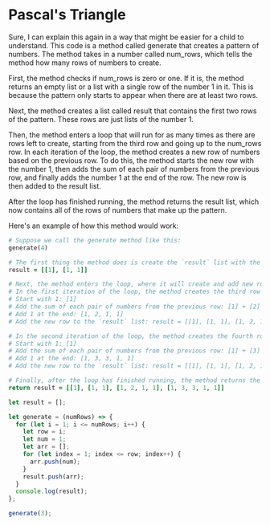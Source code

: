 # Pascal's Triangle

Sure, I can explain this again in a way that might be easier for a child to understand. This code is a method called generate that creates a pattern of numbers. The method takes in a number called num_rows, which tells the method how many rows of numbers to create.

First, the method checks if num_rows is zero or one. If it is, the method returns an empty list or a list with a single row of the number 1 in it. This is because the pattern only starts to appear when there are at least two rows.

Next, the method creates a list called result that contains the first two rows of the pattern. These rows are just lists of the number 1.

Then, the method enters a loop that will run for as many times as there are rows left to create, starting from the third row and going up to the num_rows row. In each iteration of the loop, the method creates a new row of numbers based on the previous row. To do this, the method starts the new row with the number 1, then adds the sum of each pair of numbers from the previous row, and finally adds the number 1 at the end of the row. The new row is then added to the result list.

After the loop has finished running, the method returns the result list, which now contains all of the rows of numbers that make up the pattern.

Here's an example of how this method would work:

```ruby
# Suppose we call the generate method like this:
generate(4)

# The first thing the method does is create the `result` list with the first two rows of the pattern:
result = [[1], [1, 1]]

# Next, the method enters the loop, where it will create and add new rows to the `result` list.
# In the first iteration of the loop, the method creates the third row of the pattern:
# Start with 1: [1]
# Add the sum of each pair of numbers from the previous row: [1] + [2] + [1] = [1, 2, 1]
# Add 1 at the end: [1, 2, 1, 1]
# Add the new row to the `result` list: result = [[1], [1, 1], [1, 2, 1, 1]]

# In the second iteration of the loop, the method creates the fourth row of the pattern:
# Start with 1: [1]
# Add the sum of each pair of numbers from the previous row: [1] + [3] + [3] + [1] = [1, 3, 3, 1]
# Add 1 at the end: [1, 3, 3, 1, 1]
# Add the new row to the `result` list: result = [[1], [1, 1], [1, 2, 1, 1], [1, 3, 3, 1, 1]]

# Finally, after the loop has finished running, the method returns the `result` list:
return result = [[1], [1, 1], [1, 2, 1, 1], [1, 3, 3, 1, 1]]
```

```js
let result = [];

let generate = (numRows) => {
  for (let i = 1; i <= numRows; i++) {
    let row = i;
    let num = 1;
    let arr = [];
    for (let index = 1; index <= row; index++) {
      arr.push(num);
    }
    result.push(arr);
  }
  console.log(result);
};

generate(3);
```
